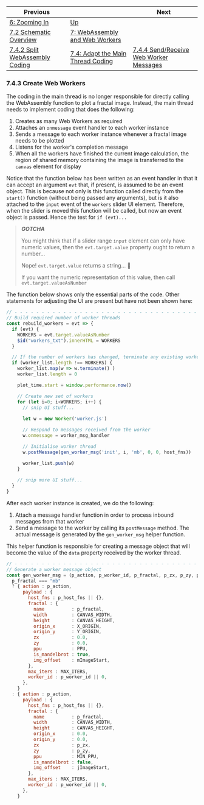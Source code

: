 | Previous | | Next
|---|---|---
| [6: Zooming In](../../../06%20Zoom%20Image/) | [Up](../../../) |
| [7.2 Schematic Overview](../../02/) | [7: WebAssembly and Web Workers](../../) |
| [7.4.2 Split WebAssembly Coding](../02/)  | [7.4: Adapt the Main Thread Coding](../) | [7.4.4 Send/Receive Web Worker Messages](../04/)

### 7.4.3 Create Web Workers

The coding in the main thread is no longer responsible for directly calling the WebAssembly function to plot a fractal image.  Instead, the main thread needs to implement coding that does the following:

1. Creates as many Web Workers as required
1. Attaches an `onmessage` event handler to each worker instance
1. Sends a message to each worker instance whenever a fractal image needs to be plotted
1. Listens for the worker's completion message
1. When all the workers have finished the current image calculation, the region of shared memory containing the image is transferred to the `canvas` element for display

Notice that the function below has been written as an event handler in that it can accept an argument `evt` that, if present, is assumed to be an event object.  This is because not only is this function called directly from the `start()` function (without being passed any arguments), but is it also attached to the `input` event of the `workers` slider UI element.  Therefore, when the slider is moved this function will be called, but now an event object is passed.  Hence the test for `if (evt)...`

> ***GOTCHA***
>
> You might think that if a slider range `input` element can only have numeric values, then the `evt.target.value` property ought to return a number...
> 
> Nope! `evt.target.value` returns a string...  🤔
>
> If you want the numeric representation of this value, then call `evt.target.valueAsNumber`

The function below shows only the essential parts of the code.  Other statements for adjusting the UI are present but have not been shown here:

```javascript
// - - - - - - - - - - - - - - - - - - - - - - - - - - - - - - - - - - - - - - - - - - - - - - - - - - - - - - - - - - -
// Build required number of worker threads
const rebuild_workers = evt => {
  if (evt) {
    WORKERS = evt.target.valueAsNumber
    $id("workers_txt").innerHTML = WORKERS
  }

  // If the number of workers has changed, terminate any existing workers then creating new ones
  if (worker_list.length !== WORKERS) {
    worker_list.map(w => w.terminate() )
    worker_list.length = 0

    plot_time.start = window.performance.now()

    // Create new set of workers
    for (let i=0; i<WORKERS; i++) {
      // snip UI stuff...
      
      let w = new Worker('worker.js')

      // Respond to messages received from the worker
      w.onmessage = worker_msg_handler

      // Initialise worker thread
      w.postMessage(gen_worker_msg('init', i, 'mb', 0, 0, host_fns))

      worker_list.push(w)
    }
    
    // snip more UI stuff...
  }
}
```

After each worker instance is created, we do the following:

1. Attach a message handler function in order to process inbound messages from that worker
1. Send a message to the worker by calling its `postMessage` method.  The actual message is generated by the `gen_worker_msg` helper function.

This helper function is responsible for creating a message object that will become the value of the `data` property received by the worker thread.

```javascript
// - - - - - - - - - - - - - - - - - - - - - - - - - - - - - - - - - - - - - - - - - - - - - - - - - - - - - - - - - - -
// Generate a worker message object
const gen_worker_msg = (p_action, p_worker_id, p_fractal, p_zx, p_zy, p_host_fns) =>
  p_fractal === "mb"
  ? { action : p_action,
      payload : {
        host_fns : p_host_fns || {},
        fractal : {
          name          : p_fractal,
          width         : CANVAS_WIDTH,
          height        : CANVAS_HEIGHT,
          origin_x      : X_ORIGIN,
          origin_y      : Y_ORIGIN,
          zx            : 0.0,
          zy            : 0.0,
          ppu           : PPU,
          is_mandelbrot : true,
          img_offset    : mImageStart,
        },
        max_iters : MAX_ITERS,
        worker_id : p_worker_id || 0,
      },
    }
  : { action : p_action,
      payload : {
        host_fns : p_host_fns || {},
        fractal : {
          name          : p_fractal,
          width         : CANVAS_WIDTH,
          height        : CANVAS_HEIGHT,
          origin_x      : 0.0,
          origin_y      : 0.0,
          zx            : p_zx,
          zy            : p_zy,
          ppu           : MIN_PPU,
          is_mandelbrot : false,
          img_offset    : jImageStart,
        },
        max_iters : MAX_ITERS,
        worker_id : p_worker_id || 0,
      },
    }
```


